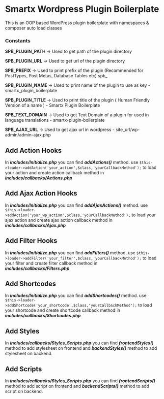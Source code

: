 # Smartx Wordpress Plugin Boilerplate
This is an OOP based WordPress plugin boilerplate with namespaces &amp; composer auto load classes

### Constants
**SPB_PLUGIN_PATH**     -> Used to get path of the plugin directory

**SPB_PLUGIN_URL**      -> Used to get url of the plugin directory

**SPB_PREFIX**          -> Used to print prefix of the plugin (Recommended for PostTypes, Post Metas, Database Tables etc) spb_

**SPB_PLUGIN_NAME**     -> Used to print name of the plugin to use as key - smartx_plugin_boilerplate

**SPB_PLUGIN_TITLE**    -> Used to print title of the plugin ( Human Friendly Version of a name ) - Smartx Plugin Boilerplate

**SPB_TEXT_DOMAIN**     -> Used to get Text Domain of a plugin for used in language translations - smartx-plugin-boilerplate

**SPB_AJAX_URL**        -> Used to get ajax url in wordpress - site_url/wp-admin/admin-ajax.php


## Add Action Hooks
In ***includes/Initialize.php*** you can find ***addActions()*** method. use `$this->loader->addAction('your_action',$class,'yourCallbackMethod');` to load your action and create action callback method in ***includes/callbacks/Actions.php***

## Add Ajax Action Hooks
In ***includes/Initialize.php*** you can find ***addAjaxActions()*** method. use `$this->loader->addAction('your_wp_action',$class,'yourCallbackMethod');` to load your ajax action and create ajax action callback method in ***includes/callbacks/Ajax.php***

## Add Filter Hooks
In ***includes/Initialize.php*** you can find ***addFilters()*** method. use `$this->loader->addFilter('your_filter',$class,'yourCallbackMethod');` to load your filter and create filter callback method in ***includes/callbacks/Filters.php***

## Add Shortcodes
In ***includes/Initialize.php*** you can find ***addShortcodes()*** method. use `$this->loader->addShortcode('your_shortcode',$class,'yourCallbackMethod');` to load your shortcode and create shortcode callback method in ***includes/callbacks/Shortcodes.php***

## Add Styles
In ***includes/callbacks/Styles_Scripts.php*** you can find ***frontendStyles()*** method to add stylesheet on frontend and ***backendStyles()*** method to add stylesheet on backend.

## Add Scripts
In ***includes/callbacks/Styles_Scripts.php*** you can find ***frontendScripts()*** method to add script on frontend and ***backendScripts()*** method to add script on backend.
